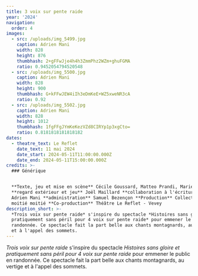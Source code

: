 ```yaml
---
title: 3 voix sur pente raide
year: '2024'
navigation:
  order: 4
images:
  - src: /uploads/img_5499.jpg
    caption: Adrien Mani
    width: 828
    height: 876
    thumbhash: 2+gFFwJje4h4h3ZmmPhz2WZm+ghuFGMA
    ratio: 0.9452054794520548
  - src: /uploads/img_5500.jpg
    caption: Adrien Mani
    width: 828
    height: 900
    thumbhash: G+kFFwJEW4iIh3eDmKeE+WZ5xweNR3cA
    ratio: 0.92
  - src: /uploads/img_5502.jpg
    caption: Adrien Mani
    width: 828
    height: 1012
    thumbhash: 1fgFFgJYmKeKezVZd8CIRYp1p3xgCto=
    ratio: 0.8181818181818182
dates:
  - theatre_text: Le Reflet
    date_text: 11 mai 2024
    date_start: 2024-05-11T11:00:00.000Z
    date_end: 2024-05-11T15:00:00.000Z
credits: >-
  ### Générique


  **Texte, jeu et mise en scène** Cécile Goussard, Matteo Prandi, Marie Ripoll 
  **regard extérieur et jeu** Joël Maillard **collaboration à l'écriture**
  Adrien Mani **administration** Samuel Bezençon **Production** Collectif moitié
  moitié moitié **Co-production** Théâtre Le Reflet - Vevey
description_short: >-
  *Trois voix sur pente raide* s'inspire du spectacle *Histoires sans gloire et
  pratiquement sans péril pour 4 voix sur pente raide* pour emmener le public en
  randonnée. Ce spectacle fait la part belle aux chants montagnards, au vertige
  et à l'appel des sommets.
---
```

*Trois voix sur pente raide* s'inspire du spectacle *Histoires sans gloire et pratiquement sans péril pour 4 voix sur pente raide* pour emmener le public en randonnée. Ce spectacle fait la part belle aux chants montagnards, au vertige et à l'appel des sommets.
